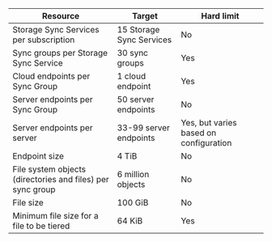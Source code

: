 |                          Resource                          |          Target          |               Hard limit               |
|------------------------------------------------------------|--------------------------|----------------------------------------|
|           Storage Sync Services per subscription           | 15 Storage Sync Services |                   No                   |
|            Sync groups per Storage Sync Service            |      30 sync groups      |                  Yes                   |
|               Cloud endpoints per Sync Group               |     1 cloud endpoint     |                  Yes                   |
|              Server endpoints per Sync Group               |   50 server endpoints    |                   No                   |
|                Server endpoints per server                 |  33-99 server endpoints  | Yes, but varies based on configuration |
|                       Endpoint size                        |          4 TiB           |                   No                   |
| File system objects (directories and files) per sync group |    6 million objects     |                   No                   |
|                         File size                          |         100 GiB          |                   No                   |
|         Minimum file size for a file to be tiered          |          64 KiB          |                  Yes                   |

